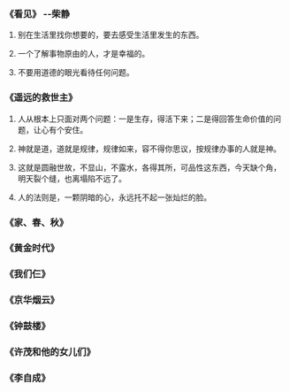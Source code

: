 ### 《看见》 --柴静
1. 别在生活里找你想要的，要去感受生活里发生的东西。  

1. 一个了解事物原由的人，才是幸福的。

1. 不要用道德的眼光看待任何问题。

### 《遥远的救世主》
1. 人从根本上只面对两个问题：一是生存，得活下来；二是得回答生命价值的问题，让心有个安住。

1. 神就是道，道就是规律，规律如来，容不得你思议，按规律办事的人就是神。

1. 这就是圆融世故，不显山，不露水，各得其所，可品性这东西，今天缺个角，明天裂个缝，也离塌陷不远了。

1. 人的法则是，一颗阴暗的心，永远托不起一张灿烂的脸。

### 《家、春、秋》

### 《黄金时代》

### 《我们仨》

### 《京华烟云》

### 《钟鼓楼》

### 《许茂和他的女儿们》

### 《李自成》